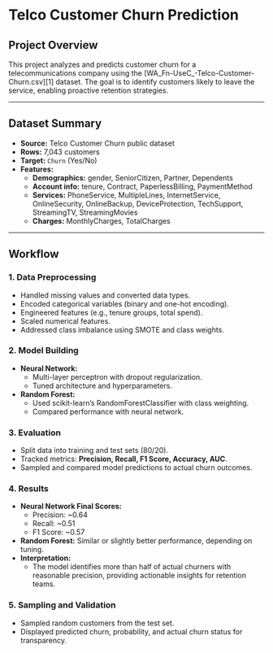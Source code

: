 # Telco Customer Churn Prediction

## Project Overview

This project analyzes and predicts customer churn for a telecommunications company using the [WA_Fn-UseC_-Telco-Customer-Churn.csv][1] dataset. The goal is to identify customers likely to leave the service, enabling proactive retention strategies.

---

## Dataset Summary

- **Source:** Telco Customer Churn public dataset  
- **Rows:** 7,043 customers  
- **Target:** `Churn` (Yes/No)  
- **Features:**  
  - **Demographics:** gender, SeniorCitizen, Partner, Dependents  
  - **Account info:** tenure, Contract, PaperlessBilling, PaymentMethod  
  - **Services:** PhoneService, MultipleLines, InternetService, OnlineSecurity, OnlineBackup, DeviceProtection, TechSupport, StreamingTV, StreamingMovies  
  - **Charges:** MonthlyCharges, TotalCharges

---

## Workflow

### 1. Data Preprocessing
- Handled missing values and converted data types.
- Encoded categorical variables (binary and one-hot encoding).
- Engineered features (e.g., tenure groups, total spend).
- Scaled numerical features.
- Addressed class imbalance using SMOTE and class weights.

### 2. Model Building
- **Neural Network:**  
  - Multi-layer perceptron with dropout regularization.
  - Tuned architecture and hyperparameters.
- **Random Forest:**  
  - Used scikit-learn’s RandomForestClassifier with class weighting.
  - Compared performance with neural network.

### 3. Evaluation
- Split data into training and test sets (80/20).
- Tracked metrics: **Precision, Recall, F1 Score, Accuracy, AUC**.
- Sampled and compared model predictions to actual churn outcomes.

### 4. Results
- **Neural Network Final Scores:**
  - Precision: ~0.64
  - Recall: ~0.51
  - F1 Score: ~0.57
- **Random Forest:** Similar or slightly better performance, depending on tuning.
- **Interpretation:**  
  - The model identifies more than half of actual churners with reasonable precision, providing actionable insights for retention teams.

### 5. Sampling and Validation
- Sampled random customers from the test set.
- Displayed predicted churn, probability, and actual churn status for transparency.
